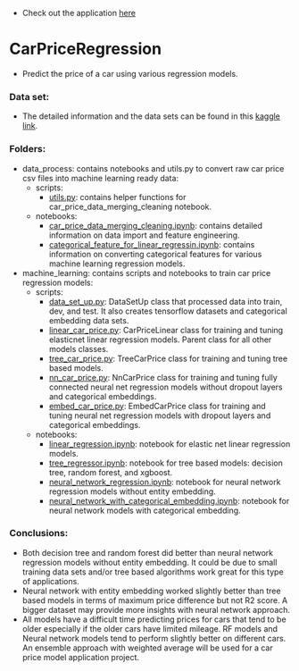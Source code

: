 - Check out the application [here](https://mindy-dossett.com/2020/10/26/Car-Price-App/
)

# CarPriceRegression
  - Predict the price of a car using various regression models.
  
### Data set:
  * The detailed information and the data sets can be found in this [kaggle link](https://www.kaggle.com/adityadesai13/used-car-dataset-ford-and-mercedes/tasks?taskId=1258).
  
### Folders:  
  * data_process: contains notebooks and utils.py to convert raw car price csv files into machine learning ready data:
    * scripts:
      * [utils.py](https://github.com/mzhou356/CarPriceRegression/blob/master/data_process/scripts/utils.py): contains helper functions for car_price_data_merging_cleaning notebook.
    * notebooks:
      * [car_price_data_merging_cleaning.ipynb](https://github.com/mzhou356/CarPriceRegression/blob/master/data_process/notebooks/car_price_data_merging_cleaning.ipynb): contains detailed information on data import and feature engineering. 
      * [categorical_feature_for_linear_regressin.ipynb](https://github.com/mzhou356/CarPriceRegression/blob/master/data_process/notebooks/categorical_feature_for_linear_regression.ipynb): contains information on converting categorical features for various machine learning regression models.
  * machine_learning: contains scripts and notebooks to train car price regression models:
    * scripts:
       * [data_set_up.py](https://github.com/mzhou356/CarPriceRegression/blob/master/machine_learning/scripts/data_set_up.py): DataSetUp class that processed data into train, dev, and test. It also creates tensorflow datasets and categorical embedding data sets. 
       * [linear_car_price.py](https://github.com/mzhou356/CarPriceRegression/blob/master/machine_learning/scripts/linear_car_price.py): CarPriceLinear class for training and tuning elasticnet linear regression models. Parent class for all other models classes.
       * [tree_car_price.py](https://github.com/mzhou356/CarPriceRegression/blob/master/machine_learning/scripts/tree_car_price.py): TreeCarPrice class for training and tuning tree based models. 
       * [nn_car_price.py](https://github.com/mzhou356/CarPriceRegression/blob/master/machine_learning/scripts/nn_car_price.py): NnCarPrice class for training and tuning fully connected neural net regression models without dropout layers and categorical embeddings. 
       * [embed_car_price.py](https://github.com/mzhou356/CarPriceRegression/blob/master/machine_learning/scripts/embed_car_price.py): EmbedCarPrice class for training and tuning neural net regression models with dropout layers and categorical embeddings. 
     * notebooks:
       * [linear_regression.ipynb](https://github.com/mzhou356/CarPriceRegression/blob/master/machine_learning/notebooks/linear_regression.ipynb): notebook for elastic net linear regression models. 
       * [tree_regressor.ipynb](https://github.com/mzhou356/CarPriceRegression/blob/master/machine_learning/notebooks/tree_regressor.ipynb): notebook for tree based models: decision tree, random forest, and xgboost. 
       * [neural_network_regression.ipynb](https://github.com/mzhou356/CarPriceRegression/blob/master/machine_learning/notebooks/tree_regressor.ipynb): notebook for neural network regression models without entity embedding. 
       * [neural_network_with_categorical_embedding.ipynb](https://github.com/mzhou356/CarPriceRegression/blob/master/machine_learning/notebooks/neural_network_with_categorical_embedding.ipynb): notebook for neural network models with categorical embedding. 
       
 ### Conclusions:
   * Both decision tree and random forest did better than neural network regression models without entity embedding. It could be due to small training data sets and/or tree based algorithms work great for this type of applications. 
   * Neural network with entity embedding worked slightly better than tree based models in terms of maximum price difference but not R2 score. A bigger dataset may provide more insights with neural network approach. 
   * All models have a difficult time predicting prices for cars that tend to be older especially if the older cars have limited mileage. RF models and Neural network models tend to perform slightly better on different cars. An ensemble approach with weighted average will be used for a car price model application project. 
 
